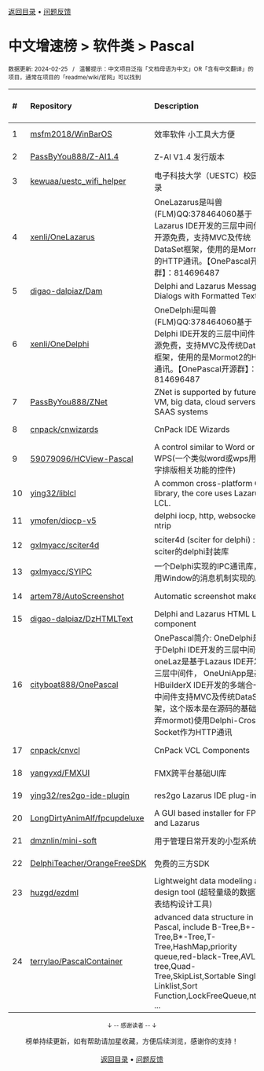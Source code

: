 <a href="https://gitee.com/GrowingGit/GitHub-Chinese-Top-Charts#github中文排行榜">返回目录</a> • <a href="/content/docs/feedback.md">问题反馈</a>

# 中文增速榜 > 软件类 > Pascal
<sub>数据更新: 2024-02-25&nbsp;&nbsp;&nbsp;/&nbsp;&nbsp;&nbsp;温馨提示：中文项目泛指「文档母语为中文」OR「含有中文翻译」的项目，通常在项目的「readme/wiki/官网」可以找到</sub>

|#|Repository|Description|Stars|Average daily growth|Updated|
|:-|:-|:-|:-|:-|:-|
|1|[msfm2018/WinBarOS](https://github.com/msfm2018/WinBarOS)|效率软件 小工具大方便|15|0|2023-12-17|
|2|[PassByYou888/Z-AI1.4](https://github.com/PassByYou888/Z-AI1.4)|Z-AI V1.4 发行版本|8|0|2023-09-03|
|3|[kewuaa/uestc_wifi_helper](https://github.com/kewuaa/uestc_wifi_helper)|电子科技大学（UESTC）校园网登录|18|0|2024-02-20|
|4|[xenli/OneLazarus](https://github.com/xenli/OneLazarus)|OneLazarus是叫兽(FLM)QQ:378464060基于Lazarus IDE开发的三层中间件，开源免费，支持MVC及传统DataSet框架，使用的是Mormot2的HTTP通讯。【OnePascal开源群】：814696487|7|0|2023-12-13|
|5|[digao-dalpiaz/Dam](https://github.com/digao-dalpiaz/Dam)|Delphi and Lazarus Message Dialogs with Formatted Text|120|0|2024-02-23|
|6|[xenli/OneDelphi](https://github.com/xenli/OneDelphi)|OneDelphi是叫兽(FLM)QQ:378464060基于Delphi IDE开发的三层中间件，开源免费，支持MVC及传统DataSet框架，使用的是Mormot2的HTTP通讯。【OnePascal开源群】：814696487|35|0|2023-12-15|
|7|[PassByYou888/ZNet](https://github.com/PassByYou888/ZNet)|ZNet is supported by future P2P VM, big data, cloud servers, and SAAS systems|48|0|2024-01-26|
|8|[cnpack/cnwizards](https://github.com/cnpack/cnwizards)|CnPack IDE Wizards|545|0|2024-02-24|
|9|[59079096/HCView-Pascal](https://github.com/59079096/HCView-Pascal)|A control similar to Word or WPS(一个类似word或wps用于文字排版相关功能的控件)|102|0|2023-09-11|
|10|[ying32/liblcl](https://github.com/ying32/liblcl)|A common cross-platform GUI library, the core uses Lazarus LCL.|117|0|2023-12-27|
|11|[ymofen/diocp-v5](https://github.com/ymofen/diocp-v5)|delphi iocp, http, websocket, ntrip|236|0|2024-02-22|
|12|[gxlmyacc/sciter4d](https://github.com/gxlmyacc/sciter4d)|sciter4d (sciter for delphi) :  一个sciter的delphi封装库|43|0|2023-10-17|
|13|[gxlmyacc/SYIPC](https://github.com/gxlmyacc/SYIPC)|一个Delphi实现的IPC通讯库，使用Window的消息机制实现的。|4|0|2023-10-10|
|14|[artem78/AutoScreenshot](https://github.com/artem78/AutoScreenshot)|Automatic screenshot maker|91|0|2024-01-27|
|15|[digao-dalpiaz/DzHTMLText](https://github.com/digao-dalpiaz/DzHTMLText)|Delphi and Lazarus HTML Label component|161|0|2024-02-23|
|16|[cityboat888/OnePascal](https://github.com/cityboat888/OnePascal)|OnePascal简介: OneDelphi是基于Delphi IDE开发的三层中间件， oneLaz是基于Lazaus IDE开发的三层中间件， OneUniApp是基于HBuilderX IDE开发的多端合一app 中间件支持MVC及传统DataSet框架，这个版本是在源码的基础上(放弃mormot)使用Delphi-Cross-Socket作为HTTP通讯|5|0|2024-01-28|
|17|[cnpack/cnvcl](https://github.com/cnpack/cnvcl)|CnPack VCL Components|312|0|2024-02-23|
|18|[yangyxd/FMXUI](https://github.com/yangyxd/FMXUI)|FMX跨平台基础UI库|252|0|2023-11-15|
|19|[ying32/res2go-ide-plugin](https://github.com/ying32/res2go-ide-plugin)|res2go Lazarus IDE plug-in|29|0|2024-01-13|
|20|[LongDirtyAnimAlf/fpcupdeluxe](https://github.com/LongDirtyAnimAlf/fpcupdeluxe)|A GUI based installer for FPC and Lazarus|438|0|2024-02-15|
|21|[dmznlin/mini-soft](https://github.com/dmznlin/mini-soft)|用于管理日常开发的小型系统|3|0|2024-02-17|
|22|[DelphiTeacher/OrangeFreeSDK](https://github.com/DelphiTeacher/OrangeFreeSDK)|免费的三方SDK|45|0|2024-02-21|
|23|[huzgd/ezdml](https://github.com/huzgd/ezdml)|Lightweight data modeling and design tool (超轻量级的数据建模表结构设计工具)|20|0|2024-02-24|
|24|[terrylao/PascalContainer](https://github.com/terrylao/PascalContainer)|advanced data structure in Pascal, include  B-Tree,B+-Tree,B*-Tree,T-Tree,HashMap,priority queue,red-black-Tree,AVL-tree,Quad-Tree,SkipList,Sortable Single Linklist,Sort Function,LockFreeQueue,nth_ele ...|33|0|2024-01-19|

<div align="center">
    <p><sub>↓ -- 感谢读者 -- ↓</sub></p>
    榜单持续更新，如有帮助请加星收藏，方便后续浏览，感谢你的支持！
</div>

<br/>

<div align="center"><a href="https://gitee.com/GrowingGit/GitHub-Chinese-Top-Charts#github中文排行榜">返回目录</a> • <a href="/content/docs/feedback.md">问题反馈</a></div>
